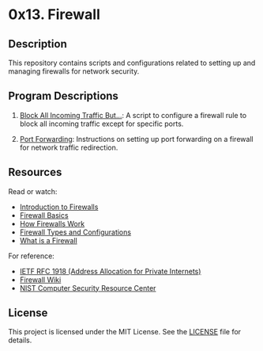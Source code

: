 # 0x13. Firewall

## Description
This repository contains scripts and configurations related to setting up and managing firewalls for network security.

## Program Descriptions

1. [Block All Incoming Traffic But...](https://github.com/iakev/alx-system_engineering-devops/blob/main/0x13-firewall/0-block_all_incoming_traffic_but): A script to configure a firewall rule to block all incoming traffic except for specific ports.

2. [Port Forwarding](https://github.com/iakev/alx-system_engineering-devops/blob/main/0x13-firewall/100-port_forwarding): Instructions on setting up port forwarding on a firewall for network traffic redirection.

## Resources
Read or watch:

- [Introduction to Firewalls](https://www.cisco.com/c/en/us/products/security/firewalls/index.html)
- [Firewall Basics](https://www.geeksforgeeks.org/introduction-of-firewall-in-computer-network/)
- [How Firewalls Work](https://www.howstuffworks.com/firewall.htm)
- [Firewall Types and Configurations](https://www.networkworld.com/article/228758/understanding-firewalls.html)
- [What is a Firewall](https://searchsecurity.techtarget.com/definition/firewall)

For reference:

- [IETF RFC 1918 (Address Allocation for Private Internets)](https://tools.ietf.org/html/rfc1918)
- [Firewall Wiki](https://en.wikipedia.org/wiki/Firewall_(computing))
- [NIST Computer Security Resource Center](https://csrc.nist.gov/)

## License
This project is licensed under the MIT License. See the [LICENSE](https://github.com/iakev/alx-system_engineering-devops/blob/main/LICENSE.md) file for details.
